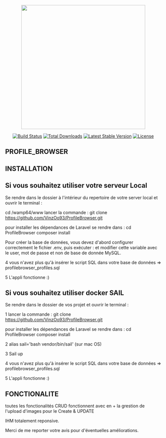 <p align="center"><a href="https://laravel.com" target="_blank"><img src="https://raw.githubusercontent.com/laravel/art/master/logo-lockup/5%20SVG/2%20CMYK/1%20Full%20Color/laravel-logolockup-cmyk-red.svg" width="400"></a></p>

<p align="center">
<a href="https://travis-ci.org/laravel/framework"><img src="https://travis-ci.org/laravel/framework.svg" alt="Build Status"></a>
<a href="https://packagist.org/packages/laravel/framework"><img src="https://img.shields.io/packagist/dt/laravel/framework" alt="Total Downloads"></a>
<a href="https://packagist.org/packages/laravel/framework"><img src="https://img.shields.io/packagist/v/laravel/framework" alt="Latest Stable Version"></a>
<a href="https://packagist.org/packages/laravel/framework"><img src="https://img.shields.io/packagist/l/laravel/framework" alt="License"></a>
</p>

## PROFILE_BROWSER

## INSTALLATION

## Si vous souhaitez utiliser votre serveur Local 

Se rendre dans le dossier à l'intérieur du repertoire de votre server local et ouvrir le terminal :

cd /wamp64/www lancer la commande : git clone https://github.com/VinzOo93/ProfileBrowser.git

pour installer les dépendances de Laravel se rendre dans : cd ProfileBrowser composer install

Pour créer la base de données, vous devez d'abord configurer correctement le fichier .env, puis exécuter : et modifier cette variable avec le user, mot de passe et non de base de donnée MySQL.

4 vous n'avez plus qu'à insérer le script SQL dans votre base de données => profilebrowser_profiles.sql

5 L'appli fonctionne :) 

## Si vous souhaitez utiliser docker SAIL

Se rendre dans le dossier de vos projet et ouvrir le terminal :

1 lancer la commande : git clone https://github.com/VinzOo93/ProfileBrowser.git

pour installer les dépendances de Laravel se rendre dans : cd ProfileBrowser composer install

2 alias sail='bash vendor/bin/sail' (sur mac OS)

3 Sail up 

4 vous n'avez plus qu'à insérer le script SQL dans votre base de données => profilebrowser_profiles.sql

5 L'appli fonctionne :) 

## FONCTIONALITE 

toutes les fonctionalités CRUD fonctionnent avec en + la grestion de l'upload d'images pour le Create & UPDATE 

IHM totalement reponsive.

Merci de me reporter votre avis pour d'éventuelles améliorations. 






